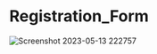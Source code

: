 # Registration_Form

![Screenshot 2023-05-13 222757](https://github.com/MohammadAshfaque/Registration_Form/assets/121037161/a8ccf599-b1a4-4650-b298-aa195b69d4e8)

